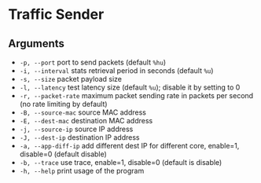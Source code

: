 # Traffic Sender

## Arguments

- `-p, --port`             port to send packets (default `%hu`)
- `-i, --interval`         stats retrieval period in seconds (default `%u`)
- `-s, --size`             packet payload size
- `-l, --latency`          test latency size (default `%u`); disable it by setting to 0
- `-r, --packet-rate`      maximum packet sending rate in packets per second (no rate limiting by default)
- `-B, --source-mac`       source MAC address
- `-E, --dest-mac`         destination MAC address
- `-j, --source-ip`        source IP address
- `-J, --dest-ip`          destination IP address
- `-a, --app-diff-ip`      add different dest IP for different core, enable=1, disable=0 (default disable)
- `-b, --trace`            use trace, enable=1, disable=0 (default is disable)
- `-h, --help`             print usage of the program